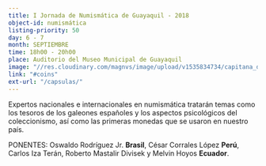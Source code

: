 ```yaml
---
title: I Jornada de Numismática de Guayaquil - 2018
object-id: numismática
listing-priority: 50
day: 6 - 7
month: SEPTIEMBRE
time: 18h00 - 20h00
place: Auditorio del Museo Municipal de Guayaquil
image: "//res.cloudinary.com/magnvs/image/upload/v1535834734/capitana_dxejrz.jpg"
link: "#coins"
ext-url: "/capsulas/"
---
```

Expertos nacionales e internacionales en numismática tratarán temas como los tesoros de los galeones españoles y los aspectos psicológicos del coleccionismo, así como las primeras monedas que se usaron en nuestro país.

PONENTES: Oswaldo Rodríguez Jr. **Brasil**, César Corrales López **Perú**, Carlos Iza Terán, Roberto Mastalir Divisek y Melvin Hoyos **Ecuador**.
